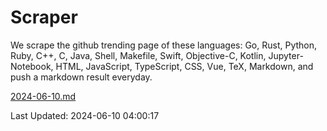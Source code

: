 # Scraper

We scrape the github trending page of these languages: Go, Rust, Python, Ruby, C++, C, Java, Shell, Makefile, Swift, Objective-C, Kotlin, Jupyter-Notebook, HTML, JavaScript, TypeScript, CSS, Vue, TeX, Markdown, and push a markdown result everyday.

[2024-06-10.md](https://github.com/yangwenmai/github-trending-backup/blob/master/2024-06-10.md)

Last Updated: 2024-06-10 04:00:17
